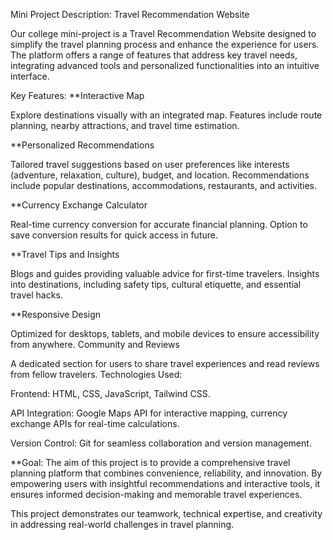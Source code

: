 Mini Project Description: Travel Recommendation Website

Our college mini-project is a Travel Recommendation Website designed to simplify the travel planning process and enhance the experience for users. The platform offers a range of features that address key travel needs, integrating advanced tools and personalized functionalities into an intuitive interface.

Key Features:
**Interactive Map

Explore destinations visually with an integrated map.
Features include route planning, nearby attractions, and travel time estimation.
 
**Personalized Recommendations

Tailored travel suggestions based on user preferences like interests (adventure, relaxation, culture), budget, and location.
Recommendations include popular destinations, accommodations, restaurants, and activities.

**Currency Exchange Calculator

Real-time currency conversion for accurate financial planning.
Option to save conversion results for quick access in future.

**Travel Tips and Insights

Blogs and guides providing valuable advice for first-time travelers.
Insights into destinations, including safety tips, cultural etiquette, and essential travel hacks.

**Responsive Design

Optimized for desktops, tablets, and mobile devices to ensure accessibility from anywhere.
Community and Reviews

A dedicated section for users to share travel experiences and read reviews from fellow travelers.
Technologies Used:


Frontend: HTML, CSS, JavaScript, Tailwind CSS.

API Integration: Google Maps API for interactive mapping, currency exchange APIs for real-time calculations.

Version Control: Git for seamless collaboration and version management.


**Goal:
The aim of this project is to provide a comprehensive travel planning platform that combines convenience, reliability, and innovation. By empowering users with insightful recommendations and interactive tools, it ensures informed decision-making and memorable travel experiences.

This project demonstrates our teamwork, technical expertise, and creativity in addressing real-world challenges in travel planning.
